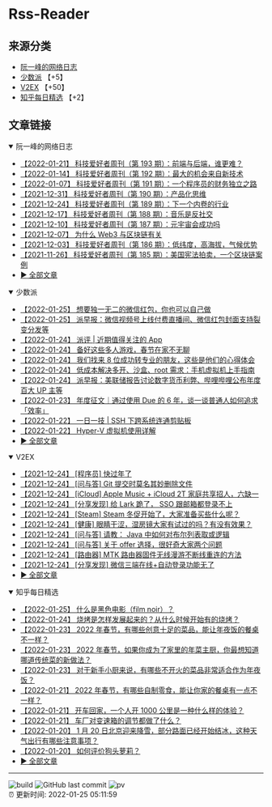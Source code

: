 # Rss-Reader

## 来源分类

* [阮一峰的网络日志](#阮一峰的网络日志)
* [少数派](#少数派) 【+5】
* [V2EX](#V2EX) 【+50】
* [知乎每日精选](#知乎每日精选) 【+2】

## 文章链接

<details open>
    <summary id="阮一峰的网络日志">
     阮一峰的网络日志
    </summary>


* [【2022-01-21】 科技爱好者周刊（第 193 期）：前端与后端，谁更难？](http://www.ruanyifeng.com/blog/2022/01/weekly-issue-193.html)
* [【2022-01-14】 科技爱好者周刊（第 192 期）：最大的机会来自新技术](http://www.ruanyifeng.com/blog/2022/01/weekly-issue-192.html)
* [【2022-01-07】 科技爱好者周刊（第 191 期）：一个程序员的财务独立之路](http://www.ruanyifeng.com/blog/2022/01/weekly-issue-191.html)
* [【2021-12-31】 科技爱好者周刊（第 190 期）：产品化思维](http://www.ruanyifeng.com/blog/2021/12/weekly-issue-190.html)
* [【2021-12-24】 科技爱好者周刊（第 189 期）：下一个内卷的行业](http://www.ruanyifeng.com/blog/2021/12/weekly-issue-189.html)
* [【2021-12-17】 科技爱好者周刊（第 188 期）：音乐是反社交](http://www.ruanyifeng.com/blog/2021/12/weekly-issue-188.html)
* [【2021-12-10】 科技爱好者周刊（第 187 期）：元宇宙会成功吗](http://www.ruanyifeng.com/blog/2021/12/weekly-issue-187.html)
* [【2021-12-07】 为什么 Web3 与区块链有关](http://www.ruanyifeng.com/blog/2021/12/web3.html)
* [【2021-12-03】 科技爱好者周刊（第 186 期）：低纬度，高海拔，气候优势](http://www.ruanyifeng.com/blog/2021/12/weekly-issue-186.html)
* [【2021-11-26】 科技爱好者周刊（第 185 期）：美国宪法拍卖，一个区块链案例](http://www.ruanyifeng.com/blog/2021/11/weekly-issue-185.html)
* [:arrow_forward: 全部文章](data/阮一峰的网络日志.md)
</details>

<details open>
    <summary id="少数派">
     少数派
    </summary>


* [【2022-01-25】 想要独一无二的微信红包，你也可以自己做](https://sspai.com/post/71104)
* [【2022-01-25】 派早报：微信视频号上线付费直播间、微信红包封面支持裂变分发等](https://sspai.com/post/71133)
* [【2022-01-24】 派评 | 近期值得关注的 App](https://sspai.com/post/71122)
* [【2022-01-24】 备好这些多人游戏，春节在家不无聊](https://sspai.com/post/70965)
* [【2022-01-24】 我们找来 8 位成功转专业的朋友，这些是他们的心得体会](https://sspai.com/post/71117)
* [【2022-01-24】 低成本解决多开、沙盒、root 需求：手机虚拟机上手指南](https://sspai.com/post/71086)
* [【2022-01-24】 派早报：美联储报告讨论数字货币利弊、哔哩哔哩公布年度百大 UP 主等](https://sspai.com/post/71106)
* [【2022-01-23】 年度征文｜通过使用 Due 的 6 年，谈一谈普通人如何追求「效率」](https://sspai.com/post/70994)
* [【2022-01-22】 一日一技 | SSH 下跨系统连通剪贴板](https://sspai.com/post/71018)
* [【2022-01-22】 Hyper-V 虚拟机使用详解](https://sspai.com/prime/story/hyper-v-tutorial)
* [:arrow_forward: 全部文章](data/少数派.md)
</details>

<details open>
    <summary id="V2EX">
     V2EX
    </summary>


* [【2021-12-24】 [程序员] 快过年了](https://www.v2ex.com/t/824201)
* [【2021-12-24】 [问与答] Git 提交时莫名其妙删除文件](https://www.v2ex.com/t/824200)
* [【2021-12-24】 [iCloud] Apple Music + iCloud 2T 家庭共享招人，六缺一](https://www.v2ex.com/t/824199)
* [【2021-12-24】 [分享发现] 给 Lark 跪了， SSO 跟邮箱都登录不上](https://www.v2ex.com/t/824198)
* [【2021-12-24】 [Steam] Steam 冬促开始了，大家准备买些什么呢？](https://www.v2ex.com/t/824197)
* [【2021-12-24】 [健康] 眼睛干涩，湿房镜大家有试过的吗？有没有效果？](https://www.v2ex.com/t/824196)
* [【2021-12-24】 [问与答] 请教： Java 中如何对布尔列表取或逻辑](https://www.v2ex.com/t/824194)
* [【2021-12-24】 [问与答] 关于 offer 选择，很好奇大家两个问题](https://www.v2ex.com/t/824192)
* [【2021-12-24】 [路由器] MTK 路由器固件无线漫游不断线重连的方法](https://www.v2ex.com/t/824191)
* [【2021-12-24】 [分享发现] 微信三端在线+自动登录功能无了](https://www.v2ex.com/t/824190)
* [:arrow_forward: 全部文章](data/V2EX.md)
</details>

<details open>
    <summary id="知乎每日精选">
     知乎每日精选
    </summary>


* [【2022-01-25】 什么是黑色电影（film noir）？](http://www.zhihu.com/question/19677674/answer/2323952693?utm_campaign=rss&utm_medium=rss&utm_source=rss&utm_content=title)
* [【2022-01-24】 烧烤是怎样发展起来的？从什么时候开始有的烧烤？](http://www.zhihu.com/question/39285680/answer/2323150886?utm_campaign=rss&utm_medium=rss&utm_source=rss&utm_content=title)
* [【2022-01-23】 2022 年春节，有哪些创意十足的菜品，能让年夜饭的餐桌不一样？](http://www.zhihu.com/question/511389698/answer/2322105292?utm_campaign=rss&utm_medium=rss&utm_source=rss&utm_content=title)
* [【2022-01-23】 2022 年春节，如果你成为了家里的年菜主厨，你最想知道哪道传统菜的新做法？](http://www.zhihu.com/question/511387260/answer/2322218576?utm_campaign=rss&utm_medium=rss&utm_source=rss&utm_content=title)
* [【2022-01-23】 对于新手小厨来说，有哪些不开火的菜品非常适合作为年夜饭？](http://www.zhihu.com/question/511400571/answer/2322174438?utm_campaign=rss&utm_medium=rss&utm_source=rss&utm_content=title)
* [【2022-01-21】 2022 年春节，有哪些自制零食，能让你家的餐桌有一点不一样？](http://www.zhihu.com/question/511398146/answer/2319693889?utm_campaign=rss&utm_medium=rss&utm_source=rss&utm_content=title)
* [【2022-01-21】 开车回家，一个人开 1000 公里是一种什么样的体验？](http://www.zhihu.com/question/470105674/answer/2313983473?utm_campaign=rss&utm_medium=rss&utm_source=rss&utm_content=title)
* [【2022-01-21】 车厂对变速箱的调节都做了什么？](http://www.zhihu.com/question/512529027/answer/2318367454?utm_campaign=rss&utm_medium=rss&utm_source=rss&utm_content=title)
* [【2022-01-20】 1 月 20 日北京迎来降雪，部分路面已经开始结冰，这种天气出行有哪些注意事项？](http://www.zhihu.com/question/512530646/answer/2318404510?utm_campaign=rss&utm_medium=rss&utm_source=rss&utm_content=title)
* [【2022-01-20】 如何评价狗头萝莉？](http://www.zhihu.com/question/459499838/answer/2318371038?utm_campaign=rss&utm_medium=rss&utm_source=rss&utm_content=title)
* [:arrow_forward: 全部文章](data/知乎每日精选.md)
</details>


---

![build](https://github.com/LikaiLee/rss-reader/workflows/rss%20reader/badge.svg)
![GitHub last commit](https://img.shields.io/github/last-commit/likailee/rss-reader)
![pv](https://pageview.vercel.app/?github_user=likailee) <br>
:alarm_clock: 更新时间: 2022-01-25 05:11:59